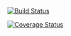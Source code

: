 [![Build Status](https://travis-ci.org/testkh13/test.svg?branch=master&style=logo)](https://travis-ci.org/testkh13/test)

[![Coverage Status](https://coveralls.io/repos/testkh13/test/badge.svg?branch=master)](https://coveralls.io/r/testkh13/test?branch=master)
